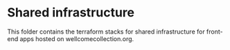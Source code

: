 # Shared infrastructure

This folder contains the terraform stacks for shared infrastructure for front-end apps hosted on wellcomecollection.org.
